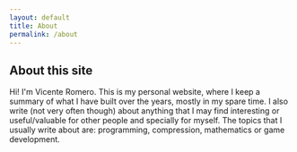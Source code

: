 ```yaml
---
layout: default
title: About
permalink: /about
---
```


## About this site

Hi! I'm Vicente Romero. This is my personal website, where I keep a summary of what I have built over the years, mostly in my spare time. I also write (not very often though) about anything that I may find interesting or useful/valuable for other people and specially for myself. The topics that I usually write about are: programming, compression, mathematics or game development.
